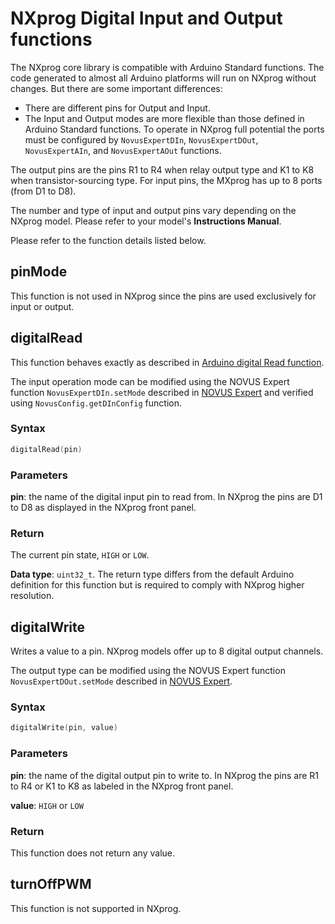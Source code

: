 # NXprog Digital Input and Output functions

The NXprog core library is compatible with Arduino Standard functions. The code generated to almost all Arduino platforms will run on NXprog without changes. But there are some important differences:

* There are different pins for Output and Input.
* The Input and Output modes are more flexible than those defined in Arduino  Standard functions. To operate in NXprog full potential the ports must be configured by `NovusExpertDIn`, `NovusExpertDOut`, `NovusExpertAIn`, and `NovusExpertAOut` functions.

The output pins are the pins R1 to R4 when relay output type and K1 to K8 when transistor-sourcing type. 
For input pins, the MXprog has up to 8 ports (from D1 to D8).

The number and type of input and output pins vary depending on the NXprog model. Please refer to your model's **Instructions Manual**.

Please refer to the function details listed below.

## pinMode
This function is not used in NXprog since the pins are used exclusively for input or output. 

## digitalRead
This function behaves exactly as described in [Arduino digital Read function](<https://www.arduino.cc/reference/en/language/functions/digital-io/digitalread/>).

The input operation mode can be modified using the NOVUS Expert function `NovusExpertDIn.setMode` described in [NOVUS Expert](./ExpertDigitalInput.md#setmode) and verified using `NovusConfig.getDInConfig` function.

### Syntax
```C
digitalRead(pin)
```

### Parameters
**pin**: the name of the digital input pin to read from. In NXprog the pins are D1 to D8 as displayed in the NXprog front panel.

### Return
The current pin state, `HIGH` or `LOW`.

**Data type**: `uint32_t`. The return type differs from the default Arduino definition for this function but is required to comply with NXprog higher resolution.


## digitalWrite
Writes a value to a pin. NXprog models offer up to 8 digital output channels.

The output type can be modified using the NOVUS Expert function `NovusExpertDOut.setMode` described in [NOVUS Expert](./ExpertDigitalOutput.md#setmode).

### Syntax
```C
digitalWrite(pin, value)
```

### Parameters
**pin**: the name of the digital output pin to write to. In NXprog the pins are R1 to R4 or K1 to K8 as labeled in the NXprog front panel.

**value**: `HIGH` or `LOW` 

### Return
This function does not return any value.

## turnOffPWM

This function is not supported in NXprog.